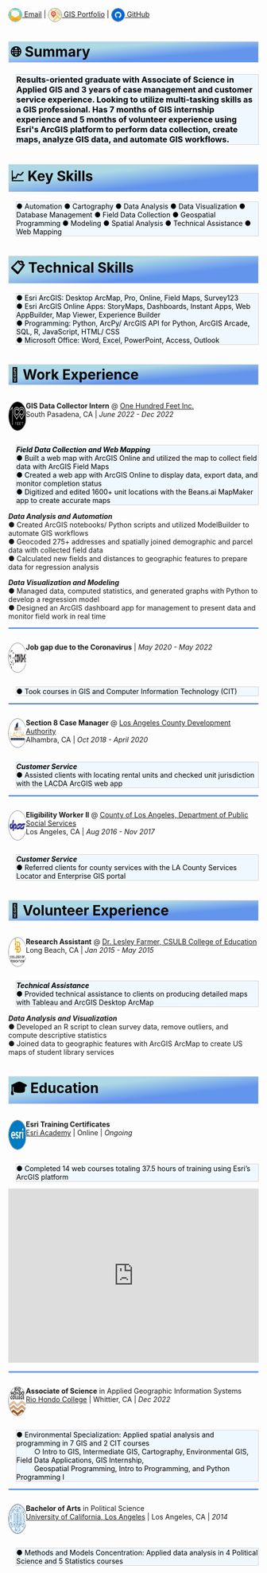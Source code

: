 <style>
img {
  border: .5px solid gray;
  vertical-align: middle;
  border-radius: 50%;
  width: 26px;
  height: 26px;}
.section {
  border: 1px ridge gainsboro;
  background: linear-gradient(to bottom right, lightblue, lightblue, cornflowerblue, cornflowerblue);
  color: black;
  padding: 3px;}  
.tab { 
  margin-left: 15px;
  border: 1px ridge lightgray;
  background-color: aliceblue;
  color: black;}
  /* Create two unequal columns that float next to each other */
.column {
  float: left;
  padding: 0px;}
.left {
  width: 7%;}
.right {
  width: 93%;}
/* Clear floats after the columns */
.row:after {
  content: "";
  display: table;
  clear: both;}
.avatar {
  border: .5px solid gray;
  vertical-align: middle;
  width: 57.5px;
  height: 57.5px;
  border-radius: 50%;}
hr.solid {
  height: 1px;
  background-color: cornflowerblue;
  border: 1px solid cornflowerblue;
  border-radius: 5px}
</style>
[![email](/email.svg) Email](mailto:chavezleobardo@hotmail.com) | [![gis](/map.svg) GIS Portfolio](https://chavezleobardo.wixsite.com/portfolio/) | [![github](/github.svg) GitHub](https://github.com/geo-leo/)

<h1 class='section'>🌐 Summary</h1>
<h3 class='tab'> Results-oriented graduate with Associate of Science in Applied GIS and 3 years of case management and customer service experience. Looking to utilize multi-tasking skills as a GIS professional. Has 7 months of GIS internship experience and 5 months of volunteer experience using Esri's ArcGIS platform to perform data collection, create maps, analyze GIS data, and automate GIS workflows. </h3>

<h1 class='section'>📈 Key Skills</h1> 
<p class='tab'>
● Automation ● Cartography ● Data Analysis ● Data Visualization ● Database Management ● Field Data Collection ● Geospatial Programming ● Modeling ● Spatial Analysis ● Technical Assistance ● Web Mapping </p>

<h1 class='section'>📋 Technical Skills</h1>
<p class='tab'> 
● Esri ArcGIS: Desktop ArcMap, Pro, Online, Field Maps, Survey123 <br>
● Esri ArcGIS Online Apps: StoryMaps, Dashboards, Instant Apps, Web AppBuilder, Map Viewer, Experience Builder <br>
● Programming: Python, ArcPy/ ArcGIS API for Python, ArcGIS Arcade, SQL, R, JavaScript, HTML/ CSS <br>
● Microsoft Office: Word, Excel, PowerPoint, Access, Outlook </p>

<h1 class='section'>💼 Work Experience</h1>

<div class="row">
  <div class="column left">
    <p align="left">
    <a href="https://www.beans.ai/">
    <img src="onehundredfeet.png" alt="100feet" class="avatar"/></a> </p> 
  </div>
  <div class="column right">
    <p><b>GIS Data Collector Intern</b> @ <a href="https://www.beans.ai/"> One Hundred Feet Inc.</a> <br>
    South Pasadena, CA | <i>June 2022 - Dec 2022</i> </p>
  </div>
</div>
<p class='tab'>
  <b><i>Field Data Collection and Web Mapping</i></b> <br>
  ● Built a web map with ArcGIS Online and utilized the map to collect field data with ArcGIS Field Maps <br>
  ● Created a web app with ArcGIS Online to display data, export data, and monitor completion status <br>
  ● Digitized and edited 1600+ unit locations with the Beans.ai MapMaker app to create accurate maps <br>

  <b><i>Data Analysis and Automation</i></b> <br>
  ● Created ArcGIS notebooks/ Python scripts and utilized ModelBuilder to automate GIS workflows <br>
  ● Geocoded 275+ addresses and spatially joined demographic and parcel data with collected field data <br> 
  ● Calculated new fields and distances to geographic features to prepare data for regression analysis <br>
  
  <b><i>Data Visualization and Modeling</i></b> <br>
  ● Managed data, computed statistics, and generated graphs with Python to develop a regression model <br>
  ● Designed an ArcGIS dashboard app for management to present data and monitor field work in real time </p>

<hr class="solid">

<div class="row">
  <div class="column left">
    <p align="left">
    <a href="https://en.wikipedia.org/wiki/COVID-19">
    <img src="covid.svg" alt="covid" class="avatar"/> </a> </p> 
  </div>
    <div class="column right">
    <p><b>Job gap due to the Coronavirus</b> | <i>May 2020 - May 2022</i> </p>
  </div>
</div>
<p class='tab'>
  ● Took courses in GIS and Computer Information Technology (CIT) </p>

<hr class="solid">

<div class="row">
  <div class="column left">
    <p align="left">
    <a href="https://www.lacda.org/">
    <img src="lacda.jpg" alt="lacda" class="avatar"/> </a> </p>  
  </div>
  <div class="column right">
    <p><b>Section 8 Case Manager</b> @ <a href="https://www.lacda.org/"> Los Angeles County Development Authority</a> <br>
    Alhambra, CA | <i>Oct 2018 - April 2020</i> </p>
  </div>
</div>
<p class='tab'>
  <b><i>Customer Service</i></b> <br>
  ● Assisted clients with locating rental units and checked unit jurisdiction with the LACDA ArcGIS web app </p>

<hr class="solid">

<div class="row">
  <div class="column left">
    <p align="left">
    <a href="https://dpss.lacounty.gov/en.html">
    <img src="dpss.png" alt="dpss" class="avatar"/> </a> </p>
  </div>
  <div class="column right">
    <p><b>Eligibility Worker II</b> @ <a href="https://www.lacda.org/"> County of Los Angeles, Department of Public Social Services</a> <br>
    Los Angeles, CA | <i>Aug 2016 - Nov 2017</i> </p>
  </div>
</div>
<p class='tab'> 
  <b><i>Customer Service</i></b> <br>
  ● Referred clients for county services with the LA County Services Locator and Enterprise GIS portal </p>

<h1 class='section'>📝 Volunteer Experience</h1>

<div class="row">
  <div class="column left">
    <p align="left">
    <a href="https://www.csulb.edu/college-of-education/teacher-librarian-services-credential/page/lesley-farmer">
    <img src="long%20beach2.png" alt="csulb coe" class="avatar"/> </a> </p> 
  </div>
  <div class="column right">
    <p><b>Research Assistant</b> @ <a href="https://www.csulb.edu/college-of-education/teacher-librarian-services-credential/page/lesley-farmer"> Dr. Lesley Farmer, CSULB College of Education</a> <br>
    Long Beach, CA | <i>Jan 2015 - May 2015</i> </p>
  </div>
</div>
<p class='tab'>
  <b><i>Technical Assistance</i></b> <br>
  ● Provided technical assistance to clients on producing detailed maps with Tableau and ArcGIS Desktop ArcMap <br>
  
  <b><i>Data Analysis and Visualization</i></b> <br>
  ● Developed an R script to clean survey data, remove outliers, and compute descriptive statistics <br>
  ● Joined data to geographic features with ArcGIS ArcMap to create US maps of student library services </p>


<h1 class='section'>🎓 Education</h1>

<div class="row">
  <div class="column left">
    <p align="left">
    <a href="https://www.esri.com/training/">
    <img src="esri.png" alt="esri" class="avatar"/> </a> </p>
  </div>
  <div class="column right">
    <p><b>Esri Training Certificates</b> <br> 
    <a href="https://www.esri.com/training/"> Esri Academy</a> | Online | <i>Ongoing</i> </p>
  </div>
</div>
<p class='tab'>
  ● Completed 14 web courses totaling 37.5 hours of training using Esri’s ArcGIS platform </p>
<iframe width="100%" height="350" src="https://datastudio.google.com/embed/reporting/fb3f8c62-e8da-41bf-ac34-2a70012fd5b0/page/jqp5C" frameborder="0" style="border:0" allowfullscreen></iframe>

<hr class="solid">

<div class="row">
  <div class="column left">
    <p align="left">
    <a href="https://www.riohondo.edu/">
    <img src="riohondo.svg" alt="riohondo" class="avatar"/> </a> </p> 
  </div>
  <div class="column right">
    <p><b>Associate of Science</b> in Applied Geographic Information Systems <br>
    <a href="https://www.riohondo.edu/"> Rio Hondo College</a> | Whittier, CA | <i>Dec 2022</i> </p>
  </div>
</div>
<p class='tab'>
  ● Environmental Specialization: Applied spatial analysis and programming in 7 GIS and 2 CIT courses <br> &emsp; &emsp;
    ○ Intro to GIS, Intermediate GIS, Cartography, Environmental GIS, Field Data Applications, GIS Internship, <br> &emsp; &emsp;
    Geospatial Programming, Intro to Programming, and Python Programming I</p>

<hr class="solid">

<div class="row">
  <div class="column left">
    <p align="left">
    <a href="https://www.ucla.edu/">
    <img src="ucla.png" alt="ucla" class="avatar"/> </a></p> 
  </div>
  <div class="column right">
    <p><b>Bachelor of Arts</b> in Political Science <br>
    <a href="https://www.ucla.edu/"> University of California, Los Angeles</a> | Los Angeles, CA | <i>2014</i> </p>
  </div>
</div>
<p class='tab'>
  ● Methods and Models Concentration: Applied data analysis in 4 Political Science and 5 Statistics courses </p>
